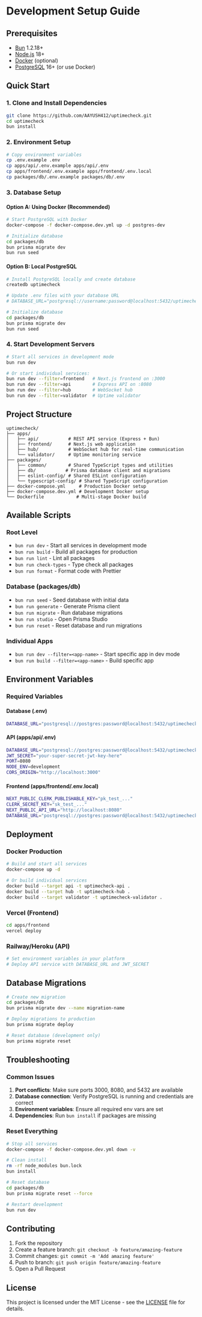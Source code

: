 # Development Setup Guide

## Prerequisites

- [Bun](https://bun.sh/) 1.2.18+
- [Node.js](https://nodejs.org/) 18+
- [Docker](https://docker.com/) (optional)
- [PostgreSQL](https://postgresql.org/) 16+ (or use Docker)

## Quick Start

### 1. Clone and Install Dependencies

```bash
git clone https://github.com/AAYUSH412/uptimecheck.git
cd uptimecheck
bun install
```

### 2. Environment Setup

```bash
# Copy environment variables
cp .env.example .env
cp apps/api/.env.example apps/api/.env
cp apps/frontend/.env.example apps/frontend/.env.local
cp packages/db/.env.example packages/db/.env
```

### 3. Database Setup

#### Option A: Using Docker (Recommended)
```bash
# Start PostgreSQL with Docker
docker-compose -f docker-compose.dev.yml up -d postgres-dev

# Initialize database
cd packages/db
bun prisma migrate dev
bun run seed
```

#### Option B: Local PostgreSQL
```bash
# Install PostgreSQL locally and create database
createdb uptimecheck

# Update .env files with your database URL
# DATABASE_URL="postgresql://username:password@localhost:5432/uptimecheck"

# Initialize database
cd packages/db
bun prisma migrate dev
bun run seed
```

### 4. Start Development Servers

```bash
# Start all services in development mode
bun run dev

# Or start individual services:
bun run dev --filter=frontend   # Next.js frontend on :3000
bun run dev --filter=api        # Express API on :8080
bun run dev --filter=hub        # WebSocket hub
bun run dev --filter=validator  # Uptime validator
```

## Project Structure

```
uptimecheck/
├── apps/
│   ├── api/           # REST API service (Express + Bun)
│   ├── frontend/      # Next.js web application
│   ├── hub/           # WebSocket hub for real-time communication
│   └── validator/     # Uptime monitoring service
├── packages/
│   ├── common/        # Shared TypeScript types and utilities
│   ├── db/           # Prisma database client and migrations
│   ├── eslint-config/ # Shared ESLint configuration
│   └── typescript-config/ # Shared TypeScript configuration
├── docker-compose.yml     # Production Docker setup
├── docker-compose.dev.yml # Development Docker setup
└── Dockerfile            # Multi-stage Docker build
```

## Available Scripts

### Root Level
- `bun run dev` - Start all services in development mode
- `bun run build` - Build all packages for production
- `bun run lint` - Lint all packages
- `bun run check-types` - Type check all packages
- `bun run format` - Format code with Prettier

### Database (packages/db)
- `bun run seed` - Seed database with initial data
- `bun run generate` - Generate Prisma client
- `bun run migrate` - Run database migrations
- `bun run studio` - Open Prisma Studio
- `bun run reset` - Reset database and run migrations

### Individual Apps
- `bun run dev --filter=<app-name>` - Start specific app in dev mode
- `bun run build --filter=<app-name>` - Build specific app

## Environment Variables

### Required Variables

#### Database (.env)
```bash
DATABASE_URL="postgresql://postgres:password@localhost:5432/uptimecheck"
```

#### API (apps/api/.env)
```bash
DATABASE_URL="postgresql://postgres:password@localhost:5432/uptimecheck"
JWT_SECRET="your-super-secret-jwt-key-here"
PORT=8080
NODE_ENV=development
CORS_ORIGIN="http://localhost:3000"
```

#### Frontend (apps/frontend/.env.local)
```bash
NEXT_PUBLIC_CLERK_PUBLISHABLE_KEY="pk_test_..."
CLERK_SECRET_KEY="sk_test_..."
NEXT_PUBLIC_API_URL="http://localhost:8080"
DATABASE_URL="postgresql://postgres:password@localhost:5432/uptimecheck"
```

## Deployment

### Docker Production

```bash
# Build and start all services
docker-compose up -d

# Or build individual services
docker build --target api -t uptimecheck-api .
docker build --target hub -t uptimecheck-hub .
docker build --target validator -t uptimecheck-validator .
```

### Vercel (Frontend)

```bash
cd apps/frontend
vercel deploy
```

### Railway/Heroku (API)

```bash
# Set environment variables in your platform
# Deploy API service with DATABASE_URL and JWT_SECRET
```

## Database Migrations

```bash
# Create new migration
cd packages/db
bun prisma migrate dev --name migration-name

# Deploy migrations to production
bun prisma migrate deploy

# Reset database (development only)
bun prisma migrate reset
```

## Troubleshooting

### Common Issues

1. **Port conflicts**: Make sure ports 3000, 8080, and 5432 are available
2. **Database connection**: Verify PostgreSQL is running and credentials are correct
3. **Environment variables**: Ensure all required env vars are set
4. **Dependencies**: Run `bun install` if packages are missing

### Reset Everything

```bash
# Stop all services
docker-compose -f docker-compose.dev.yml down -v

# Clean install
rm -rf node_modules bun.lock
bun install

# Reset database
cd packages/db
bun prisma migrate reset --force

# Restart development
bun run dev
```

## Contributing

1. Fork the repository
2. Create a feature branch: `git checkout -b feature/amazing-feature`
3. Commit changes: `git commit -m 'Add amazing feature'`
4. Push to branch: `git push origin feature/amazing-feature`
5. Open a Pull Request

## License

This project is licensed under the MIT License - see the [LICENSE](LICENSE) file for details.
